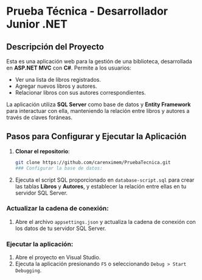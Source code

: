 # Prueba Técnica - Desarrollador Junior .NET

## Descripción del Proyecto

Esta es una aplicación web para la gestión de una biblioteca, desarrollada en **ASP.NET MVC** con **C#**. Permite a los usuarios:
- Ver una lista de libros registrados.
- Agregar nuevos libros y autores.
- Relacionar libros con sus autores correspondientes.

La aplicación utiliza **SQL Server** como base de datos y **Entity Framework** para interactuar con ella, manteniendo la relación entre libros y autores a través de claves foráneas.

## Pasos para Configurar y Ejecutar la Aplicación

1. **Clonar el repositorio**:
   ```bash
   git clone https://github.com/carenximem/PruebaTecnica.git
   ### Configurar la base de datos:

1. Ejecuta el script SQL proporcionado en `database-script.sql` para crear las tablas **Libros** y **Autores**, y establecer la relación entre ellas en tu servidor SQL Server.

### Actualizar la cadena de conexión:

1. Abre el archivo `appsettings.json` y actualiza la cadena de conexión con los datos de tu servidor SQL Server.

### Ejecutar la aplicación:

1. Abre el proyecto en Visual Studio.
2. Ejecuta la aplicación presionando `F5` o seleccionando `Debug > Start Debugging`.
